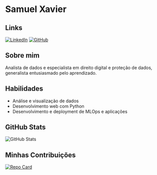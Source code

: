 
# Samuel Xavier 

## **Links**
[![LinkedIn](https://img.shields.io/badge/LinkedIn-000?style=for-the-badge&logo=linkedin&logoColor=0E76A8)](https://www.linkedin.com/in/josé-leite-b6404a148/)
[![GitHub](https://img.shields.io/badge/GitHub-000?style=for-the-badge&logo=linkedin&logoColor=0E76A8)](https://github.com/samuelpx)

## **Sobre mim**
Analista de dados e especialista em direito digital e proteção de dados, generalista entusiasmado pelo aprendizado.

## **Habilidades**
- Análise e visualização de dados
- Desenvolvimento web com Python
- Desenvolvimento e deployment de MLOps e aplicações

## **GitHub Stats**
![GitHub Stats](https://github-readme-stats.vercel.app/api?username=samuelpx&theme=transparent&bg_color=000&border_color=30A3DC&show_icons=true&icon_color=30A3DC&title_color=E94D5F&text_color=FFF)

## **Minhas Contribuições**
[![Repo Card](https://github-readme-stats.vercel.app/api/pin/?username=samuelpx&repo=dio-lab-open-source&bg_color=000&border_color=30A3DC&show_icons=true&icon_color=30A3DC&title_color=E94D5F&text_color=FFF)](https://github.com/JoseLeiteAli/dio-lab-open-source)
